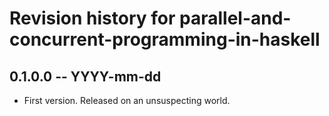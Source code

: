 # Revision history for parallel-and-concurrent-programming-in-haskell

## 0.1.0.0 -- YYYY-mm-dd

* First version. Released on an unsuspecting world.
